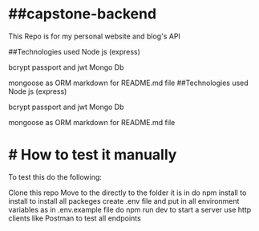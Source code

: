 # ##capstone-backend

This Repo is for my personal website and blog's API

##Technologies used
Node js (express)

bcrypt
passport and jwt
Mongo Db

mongoose as ORM
markdown for README.md file
##Technologies used
Node js (express)

bcrypt
passport and jwt
Mongo Db

mongoose as ORM
markdown for README.md file

# # How to test it manually
To test this do the following:

Clone this repo
Move to the directly to the folder it is in
do npm install to install to install all packeges
create .env file and put in all environment variables as in .env.example file
do npm run dev to start a server
use http clients like Postman to test all endpoints
